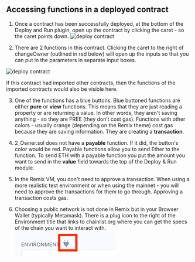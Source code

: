 ## Accessing functions in a deployed contract

1. Once a contract has been successfully deployed, at the bottom of the Deploy and Run plugin, open up the contract by clicking the caret - so the caret points down.
![deploy contract](https://raw.githubusercontent.com/ethereum/remix-workshops/master/Basics/4._Interacting/images/instance.png "deployed contract")

2. There are 2 functions in this contract.  Clicking the caret to the right of changeOwner (outlined in red below) will open up the inputs so that you can put in the parameters in separate input boxes.
   
![deploy contract](https://raw.githubusercontent.com/ethereum/remix-workshops/master/Basics/4._Interacting/images/deployed_open2.png "deployed contract")

If this contract had imported other contracts, then the functions of the imported contracts would also be visible here.

3. One of the functions has a blue buttons.  Blue buttoned functions are either  **pure** or **view** functions.  This means that they are just reading a property or are returning a value.  In other words, they aren't saving anything - so they are FREE (they don’t cost gas).  Functions with other colors - usually orange (depending on the Remix theme) cost gas because they are saving information.  They are creating a **transaction**.  

4. 2_Owner.sol does not have a **payable** function.  If it did, the button's color would be red.  Payable functions allow you to send Ether to the function.  To send ETH with a payable function you put the amount you want to send in the **value** field towards the top of the Deploy & Run module.

5. In the Remix VM, you don't need to approve a transaction.  When using a more realistic test environment or when using the mainnet - you will need to approve the transactions for them to go through. Approving a transaction costs gas. 

6. Choosing a public network is not done in Remix but in your Browser Wallet (typically Metamask).  There is a plug icon to the right of the Environment title that links to chainlist.org where you can get the specs of the chain you want to interact with.
![chainlist](https://raw.githubusercontent.com/ethereum/remix-workshops/basics23-1/Basics/interacting/images/chainlist.png "chainlist")
